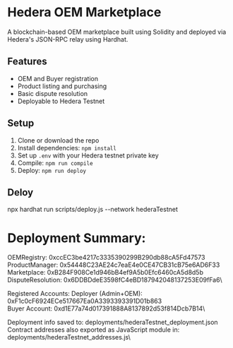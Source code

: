 # Hedera OEM Marketplace

A blockchain-based OEM marketplace built using Solidity and deployed via Hedera's JSON-RPC relay using Hardhat.

## Features

- OEM and Buyer registration
- Product listing and purchasing
- Basic dispute resolution
- Deployable to Hedera Testnet

## Setup

1. Clone or download the repo
2. Install dependencies: `npm install`
3. Set up `.env` with your Hedera testnet private key
4. Compile: `npm run compile`
5. Deploy: `npm run deploy`

## Deloy
npx hardhat run scripts/deploy.js --network hederaTestnet

Deployment Summary:
==================
OEMRegistry:        0xccEC3be4217c3335390299B290db88cA5Fd47573\
ProductManager:     0x54448C23AE24c7eaE4e0CE47CB31cB75e6AD6F33\
Marketplace:        0xB284F908Ce1d946bB4ef9A5b0Efc6460cA5d8d5b\
DisputeResolution:  0x6DDBDdeE3598fC4eBD187942048137253E09fFa6\

Registered Accounts:
Deployer (Admin+OEM): 0xF1c0cF6924ECe517667Ea0A3393393391D01b863\
Buyer Account:        0xd1E77a74d017391888A8137892d53f814Dcb7B14\

Deployment info saved to: deployments/hederaTestnet_deployment.json\
Contract addresses also exported as JavaScript module in: deployments/hederaTestnet_addresses.js\

